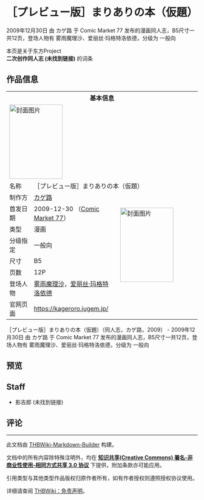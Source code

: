 # ［プレビュー版］まりありの本（仮題）

<!-- source html: G:\repos\THBWiki-Markdown-Builder\THBWikiMarkdown\Temp\main\f\fa\ns0%3A%EF%BC%BB%E3%83%97%E3%83%AC%E3%83%93%E3%83%A5%E3%83%BC%E7%89%88%EF%BC%BD%E3%81%BE%E3%82%8A%E3%81%82%E3%82%8A%E3%81%AE%E6%9C%AC%EF%BC%88%E4%BB%AE%E9%A1%8C%EF%BC%89.html -->

2009年12月30日 由 カゲ路 于 Comic Market 77 发布的漫画同人志，B5尺寸一共12页，登场人物有 雾雨魔理沙、爱丽丝·玛格特洛依德，分级为 一般向

本页是关于东方Project  
 **二次创作同人志 (未找到链接)** 的词条
## 作品信息

<table><tbody><tr><th colspan="3">基本信息</th></tr><tr><td class="cover-artwork-mobile" colspan="2"><a href="./文件-［プレビュー版］まりありの本（仮題）封面.jpg.md" class="image" title="封面图片"><img alt="封面图片" src="https://upload.thwiki.cc/thumb/2/2b/%EF%BC%BB%E3%83%97%E3%83%AC%E3%83%93%E3%83%A5%E3%83%BC%E7%89%88%EF%BC%BD%E3%81%BE%E3%82%8A%E3%81%82%E3%82%8A%E3%81%AE%E6%9C%AC%EF%BC%88%E4%BB%AE%E9%A1%8C%EF%BC%89%E5%B0%81%E9%9D%A2.jpg/140px-%EF%BC%BB%E3%83%97%E3%83%AC%E3%83%93%E3%83%A5%E3%83%BC%E7%89%88%EF%BC%BD%E3%81%BE%E3%82%8A%E3%81%82%E3%82%8A%E3%81%AE%E6%9C%AC%EF%BC%88%E4%BB%AE%E9%A1%8C%EF%BC%89%E5%B0%81%E9%9D%A2.jpg" decoding="async" loading="lazy" width="140" height="196" srcset="https://upload.thwiki.cc/thumb/2/2b/%EF%BC%BB%E3%83%97%E3%83%AC%E3%83%93%E3%83%A5%E3%83%BC%E7%89%88%EF%BC%BD%E3%81%BE%E3%82%8A%E3%81%82%E3%82%8A%E3%81%AE%E6%9C%AC%EF%BC%88%E4%BB%AE%E9%A1%8C%EF%BC%89%E5%B0%81%E9%9D%A2.jpg/210px-%EF%BC%BB%E3%83%97%E3%83%AC%E3%83%93%E3%83%A5%E3%83%BC%E7%89%88%EF%BC%BD%E3%81%BE%E3%82%8A%E3%81%82%E3%82%8A%E3%81%AE%E6%9C%AC%EF%BC%88%E4%BB%AE%E9%A1%8C%EF%BC%89%E5%B0%81%E9%9D%A2.jpg 1.5x, https://upload.thwiki.cc/thumb/2/2b/%EF%BC%BB%E3%83%97%E3%83%AC%E3%83%93%E3%83%A5%E3%83%BC%E7%89%88%EF%BC%BD%E3%81%BE%E3%82%8A%E3%81%82%E3%82%8A%E3%81%AE%E6%9C%AC%EF%BC%88%E4%BB%AE%E9%A1%8C%EF%BC%89%E5%B0%81%E9%9D%A2.jpg/280px-%EF%BC%BB%E3%83%97%E3%83%AC%E3%83%93%E3%83%A5%E3%83%BC%E7%89%88%EF%BC%BD%E3%81%BE%E3%82%8A%E3%81%82%E3%82%8A%E3%81%AE%E6%9C%AC%EF%BC%88%E4%BB%AE%E9%A1%8C%EF%BC%89%E5%B0%81%E9%9D%A2.jpg 2x" data-file-width="1071" data-file-height="1500"></a></td>
</tr><tr><td class="label">名称</td><td colspan="2"> ［プレビュー版］まりありの本（仮題） </td></tr><tr><td class="label">制作方</td><td><a href="./カゲ路.md" title="カゲ路">カゲ路</a></td><td class="cover-artwork" rowspan="7" style="min-width:196px;"><a href="./文件-［プレビュー版］まりありの本（仮題）封面.jpg.md" class="image" title="封面图片"><img alt="封面图片" src="https://upload.thwiki.cc/thumb/2/2b/%EF%BC%BB%E3%83%97%E3%83%AC%E3%83%93%E3%83%A5%E3%83%BC%E7%89%88%EF%BC%BD%E3%81%BE%E3%82%8A%E3%81%82%E3%82%8A%E3%81%AE%E6%9C%AC%EF%BC%88%E4%BB%AE%E9%A1%8C%EF%BC%89%E5%B0%81%E9%9D%A2.jpg/140px-%EF%BC%BB%E3%83%97%E3%83%AC%E3%83%93%E3%83%A5%E3%83%BC%E7%89%88%EF%BC%BD%E3%81%BE%E3%82%8A%E3%81%82%E3%82%8A%E3%81%AE%E6%9C%AC%EF%BC%88%E4%BB%AE%E9%A1%8C%EF%BC%89%E5%B0%81%E9%9D%A2.jpg" decoding="async" loading="lazy" width="140" height="196" srcset="https://upload.thwiki.cc/thumb/2/2b/%EF%BC%BB%E3%83%97%E3%83%AC%E3%83%93%E3%83%A5%E3%83%BC%E7%89%88%EF%BC%BD%E3%81%BE%E3%82%8A%E3%81%82%E3%82%8A%E3%81%AE%E6%9C%AC%EF%BC%88%E4%BB%AE%E9%A1%8C%EF%BC%89%E5%B0%81%E9%9D%A2.jpg/210px-%EF%BC%BB%E3%83%97%E3%83%AC%E3%83%93%E3%83%A5%E3%83%BC%E7%89%88%EF%BC%BD%E3%81%BE%E3%82%8A%E3%81%82%E3%82%8A%E3%81%AE%E6%9C%AC%EF%BC%88%E4%BB%AE%E9%A1%8C%EF%BC%89%E5%B0%81%E9%9D%A2.jpg 1.5x, https://upload.thwiki.cc/thumb/2/2b/%EF%BC%BB%E3%83%97%E3%83%AC%E3%83%93%E3%83%A5%E3%83%BC%E7%89%88%EF%BC%BD%E3%81%BE%E3%82%8A%E3%81%82%E3%82%8A%E3%81%AE%E6%9C%AC%EF%BC%88%E4%BB%AE%E9%A1%8C%EF%BC%89%E5%B0%81%E9%9D%A2.jpg/280px-%EF%BC%BB%E3%83%97%E3%83%AC%E3%83%93%E3%83%A5%E3%83%BC%E7%89%88%EF%BC%BD%E3%81%BE%E3%82%8A%E3%81%82%E3%82%8A%E3%81%AE%E6%9C%AC%EF%BC%88%E4%BB%AE%E9%A1%8C%EF%BC%89%E5%B0%81%E9%9D%A2.jpg 2x" data-file-width="1071" data-file-height="1500"></a></td>
</tr><tr><td class="label">首发日期</td><td>2009-12-30&#160;（<a href="/展会作品列表?e=Comic+Market%2377">Comic Market 77</a>）</td></tr><tr><td class="label">类型</td><td>漫画</td></tr><tr><td class="label">分级指定</td><td>一般向</td></tr><tr><td class="label">尺寸</td><td>B5</td></tr><tr><td class="label">页数</td><td>12P</td></tr><tr><td class="label">登场人物</td><td><a href="./雾雨魔理沙.md" title="雾雨魔理沙">雾雨魔理沙</a>，<a href="./爱丽丝·玛格特洛依德.md" title="爱丽丝·玛格特洛依德">爱丽丝·玛格特洛依德</a></td></tr>
<tr><td class="label">官网页面</td><td colspan="2"><a rel="nofollow" class="external free" href="https://kageroro.jugem.jp/">https://kageroro.jugem.jp/</a></td></tr></tbody></table>

［プレビュー版］まりありの本（仮題）（同人志，カゲ路，2009） - 2009年12月30日 由 カゲ路 于 Comic Market 77 发布的漫画同人志，B5尺寸一共12页，登场人物有 雾雨魔理沙、爱丽丝·玛格特洛依德，分级为 一般向
## 预览
## Staff
- 影吉郎 (未找到链接)

## 评论




---

此文档由 [THBWiki-Markdown-Builder](https://github.com/Delsin-Yu/THBWiki-Markdown-Builder) 构建。

文档中的所有内容除特殊注明外，均在 [**知识共享(Creative Commons) 署名-非商业性使用-相同方式共享 3.0 协议**](https://creativecommons.org/licenses/by-sa/3.0/deed.zh-hans) 下提供，附加条款亦可能应用。

引用类型与其他类型作品版权归原作者所有，如有作者授权则遵照授权协议使用。

详细请查阅 [THBWiki：免责声明](https://thbwiki.cc/THBWiki:%E5%85%8D%E8%B4%A3%E5%A3%B0%E6%98%8E)。

